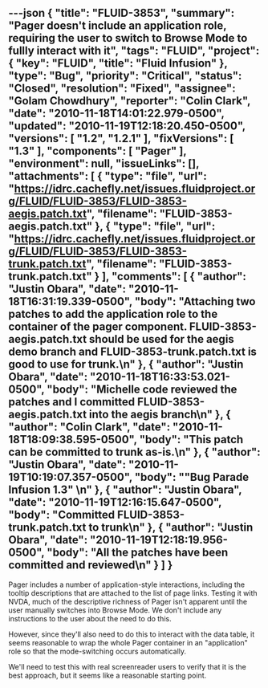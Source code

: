 ---json
{
  "title": "FLUID-3853",
  "summary": "Pager doesn't include an application role, requiring the user to switch to Browse Mode to fullly interact with it",
  "tags": "FLUID",
  "project": {
    "key": "FLUID",
    "title": "Fluid Infusion"
  },
  "type": "Bug",
  "priority": "Critical",
  "status": "Closed",
  "resolution": "Fixed",
  "assignee": "Golam Chowdhury",
  "reporter": "Colin Clark",
  "date": "2010-11-18T14:01:22.979-0500",
  "updated": "2010-11-19T12:18:20.450-0500",
  "versions": [
    "1.2",
    "1.2.1"
  ],
  "fixVersions": [
    "1.3"
  ],
  "components": [
    "Pager"
  ],
  "environment": null,
  "issueLinks": [],
  "attachments": [
    {
      "type": "file",
      "url": "https://idrc.cachefly.net/issues.fluidproject.org/FLUID/FLUID-3853/FLUID-3853-aegis.patch.txt",
      "filename": "FLUID-3853-aegis.patch.txt"
    },
    {
      "type": "file",
      "url": "https://idrc.cachefly.net/issues.fluidproject.org/FLUID/FLUID-3853/FLUID-3853-trunk.patch.txt",
      "filename": "FLUID-3853-trunk.patch.txt"
    }
  ],
  "comments": [
    {
      "author": "Justin Obara",
      "date": "2010-11-18T16:31:19.339-0500",
      "body": "Attaching two patches to add the application role to the container of the pager component. FLUID-3853-aegis.patch.txt should be used for the aegis demo branch and FLUID-3853-trunk.patch.txt is good to use for trunk.\n"
    },
    {
      "author": "Justin Obara",
      "date": "2010-11-18T16:33:53.021-0500",
      "body": "Michelle code reviewed the patches and I committed FLUID-3853-aegis.patch.txt into the aegis branch\n"
    },
    {
      "author": "Colin Clark",
      "date": "2010-11-18T18:09:38.595-0500",
      "body": "This patch can be committed to trunk as-is.\n"
    },
    {
      "author": "Justin Obara",
      "date": "2010-11-19T10:19:07.357-0500",
      "body": "\"Bug Parade Infusion 1.3\"&#x20;\n"
    },
    {
      "author": "Justin Obara",
      "date": "2010-11-19T12:16:15.647-0500",
      "body": "Committed FLUID-3853-trunk.patch.txt to trunk\n"
    },
    {
      "author": "Justin Obara",
      "date": "2010-11-19T12:18:19.956-0500",
      "body": "All the patches have been committed and reviewed\n"
    }
  ]
}
---
Pager includes a number of application-style interactions, including the tooltip descriptions that are attached to the list of page links. Testing it with NVDA, much of the descriptive richness of Pager isn't apparent until the user manually switches into Browse Mode. We don't include any instructions to the user about the need to do this.

However, since they'll also need to do this to interact with the data table, it seems reasonable to wrap the whole Pager container in an "application" role so that the mode-switching occurs automatically.

We'll need to test this with real screenreader users to verify that it is the best approach, but it seems like a reasonable starting point.

        